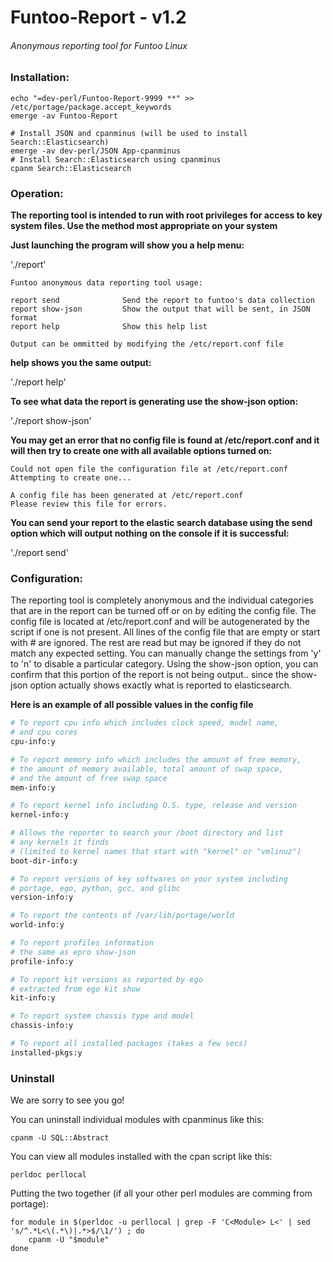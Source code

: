 # Funtoo-Report - v1.2

###### Anonymous reporting tool for Funtoo Linux

### Installation:
```
echo "=dev-perl/Funtoo-Report-9999 **" >> /etc/portage/package.accept_keywords
emerge -av Funtoo-Report
```

```
# Install JSON and cpanminus (will be used to install Search::Elasticsearch)
emerge -av dev-perl/JSON App-cpanminus
# Install Search::Elasticsearch using cpanminus
cpanm Search::Elasticsearch
```

### Operation:
**The reporting tool is intended to run with root privileges for access to key system files. Use the method most appropriate on your system**

**Just launching the program will show you a help menu:**

'./report'

```
Funtoo anonymous data reporting tool usage:

report send              Send the report to funtoo's data collection
report show-json         Show the output that will be sent, in JSON format
report help              Show this help list

Output can be ommitted by modifying the /etc/report.conf file
```
**help shows you the same output:**

'./report help'

**To see what data the report is generating use the show-json option:**

'./report show-json'

**You may get an error that no config file is found at /etc/report.conf and it will then try to create one with all available options turned on:**

```
Could not open file the configuration file at /etc/report.conf
Attempting to create one...

A config file has been generated at /etc/report.conf
Please review this file for errors.

```
**You can send your report to the elastic search database using the send option which will output nothing on the console if it is successful:**

'./report send'

### Configuration:

The reporting tool is completely anonymous and the individual categories that are in the report can be turned off or on by editing the config file. The config file is located at /etc/report.conf and will be autogenerated by the script if one is not present. All lines of the config file that are empty or start with # are ignored. The rest are read but may be ignored if they do not match any expected setting. You can manually change the settings from 'y' to 'n' to disable a particular category. Using the show-json option, you can confirm that this portion of the report is not being output.. since the show-json option actually shows exactly what is reported to elasticsearch.

**Here is an example of all possible values in the config file**

```perl
# To report cpu info which includes clock speed, model name,
# and cpu cores
cpu-info:y

# To report memory info which includes the amount of free memory,
# the amount of memory available, total amount of swap space,
# and the amount of free swap space
mem-info:y

# To report kernel info including O.S. type, release and version
kernel-info:y

# Allows the reporter to search your /boot directory and list
# any kernels it finds
# (limited to kernel names that start with "kernel" or "vmlinuz")
boot-dir-info:y

# To report versions of key softwares on your system including
# portage, ego, python, gcc, and glibc
version-info:y

# To report the contents of /var/lib/portage/world
world-info:y

# To report profiles information
# the same as epro show-json
profile-info:y

# To report kit versions as reported by ego
# extracted from ego kit show
kit-info:y

# To report system chassis type and model
chassis-info:y

# To report all installed packages (takes a few secs)
installed-pkgs:y

```

### Uninstall
We are sorry to see you go!

You can uninstall individual modules with cpanminus like this:

```
cpanm -U SQL::Abstract
```

You can view all modules installed with the cpan script like this:

```
perldoc perllocal
```

Putting the two together (if all your other perl modules are comming from portage):

```
for module in $(perldoc -u perllocal | grep -F 'C<Module> L<' | sed 's/^.*L<\(.*\)|.*>$/\1/') ; do
    cpanm -U "$module"
done
```


